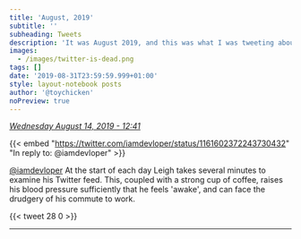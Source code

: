 ```yaml
---
title: 'August, 2019'
subtitle: ''
subheading: Tweets
description: 'It was August 2019, and this was what I was tweeting about...'
images:
  - /images/twitter-is-dead.png
tags: []
date: '2019-08-31T23:59:59.999+01:00'
style: layout-notebook posts
author: '@toychicken'
noPreview: true
---
```


<p><a id="1161603679616753669" href="#1161603679616753669"><em title="2019-08-14T12:41:13.000+01:00">Wednesday August 14, 2019 - 12:41</em></a></p>
      
{{< embed "https://twitter.com/iamdevloper/status/1161602372243730432" "In reply to: @iamdevloper" >}}


[@iamdevloper](https://twitter.com/@iamdevloper)  At the start of each day Leigh takes several minutes to examine his Twitter feed. This, coupled with a strong cup of coffee, raises his blood pressure sufficiently that he feels 'awake', and can face the drudgery of his commute to work.

{{< tweet 28 0 >}}

---
